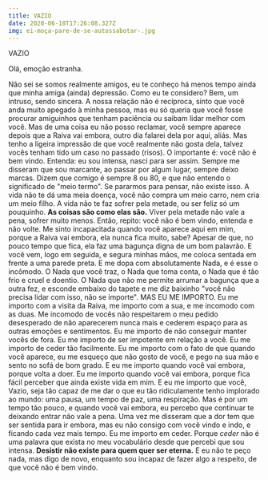 ```yaml
---
title: VAZIO
date: 2020-06-18T17:26:08.327Z
img: ei-moça-pare-de-se-autossabotar-.jpg
---
```

VAZIO



Olá, emoção estranha.



Não sei se somos realmente amigos, eu te conheço há menos tempo ainda que minha amiga (ainda) depressão. Como eu te considero? Bem, um intruso, sendo sincera. A nossa relação não é recíproca, sinto que você anda muito apegado à minha pessoa, mas eu só queria que você fosse procurar amiguinhos que tenham paciência ou saibam lidar melhor com você. Mas de uma coisa eu não posso reclamar, você sempre aparece depois que a Raiva vai embora, outro dia falarei dela por aqui, aliás. Mas tenho a ligeira impressão de que você realmente não gosta dela, talvez vocês tenham tido um caso no passado (risos). O importante é: você não é bem vindo. Entenda: eu sou intensa, nasci para ser assim. Sempre me disseram que sou marcante, ao passar por algum lugar, sempre deixo marcas. Dizem que comigo é sempre 8 ou 80, e que não entendo o significado de "meio termo". Se pararmos para pensar, não existe isso. A vida não te dá uma meia doença, você não compra um meio carro, nem cria um meio filho. A vida não te faz sofrer pela metade, ou ser feliz só um pouquinho. **As coisas são como elas são.** Viver pela metade não vale a pena, sofrer muito menos. Então, repito: você não é bem vindo, entenda e não volte. Me sinto incapacitada quando você aparece aqui em mim, porque a Raiva vai embora, ela nunca fica muito, sabe? Apesar de que, no pouco tempo que fica, ela faz uma bagunça digna de um bom palavrão. E você vem, logo em seguida, e segura minhas mãos, me coloca sentada em frente a uma parede preta. E me dopa com absolutamente Nada, e é esse o incômodo. O Nada que você traz, o Nada que toma conta, o Nada que é tão frio e cruel e doentio. O Nada que não me permite arrumar a bagunça que a outra fez, e esconde embaixo do tapete e me diz baixinho "você não precisa lidar com isso, não se importe". MAS EU ME IMPORTO. Eu me importo com a visita da Raiva, me importo com a sua, e me incomodo com as duas. Me incomodo de vocês não respeitarem o meu pedido desesperado de não aparecerem nunca mais e cederem espaço para as outras emoções e sentimentos. Eu me importo de não conseguir manter vocês de fora. Eu me importo de ser impotente em relação a você. Eu me importo de ceder tão facilmente. Eu me importo com o fato de que quando você aparece, eu me esqueço que não gosto de você, e pego na sua mão e sento no sofá de bom grado. E eu me importo quando você vai embora, porque volta a doer. Eu me importo quando você vai embora, porque fica fácil perceber que ainda existe vida em mim. E eu me importo que você, Vazio, seja tão capaz de me dar o que eu tão ridiculamente tenho implorado ao mundo: uma pausa, um tempo de paz, uma respiração. Mas é por um tempo tão pouco, e quando você vai embora, eu percebo que continuar te deixando entrar não vale a pena. Uma vez me disseram que a dor tem que ser sentida para ir embora, mas eu não consigo com você vindo e indo, e ficando cada vez mais tempo. Eu me importo em ceder. Porque *ceder* não é uma palavra que exista no meu vocabulário desde que percebi que sou intensa. **Desistir não existe para quem quer ser eterna.** E eu não te peço nada, mas digo de novo, enquanto sou incapaz de fazer algo a respeito, de que você não é bem vindo.